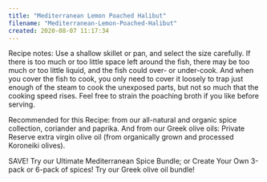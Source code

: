 ```yaml
---
title: "Mediterranean Lemon Poached Halibut"
filename: "Mediterranean-Lemon-Poached-Halibut"
created: 2020-08-07 11:17:34
---
```

Recipe notes: Use a shallow skillet or pan, and select the size carefully. If there is too much or too little space left around the fish, there may be too much or too little liquid, and the fish could over- or under-cook. And when you cover the fish to cook, you only need to cover it loosely to trap just enough of the steam to cook the unexposed parts, but not so much that the cooking speed rises. Feel free to strain the poaching broth if you like before serving.

Recommended for this Recipe: from our all-natural and organic spice collection, coriander and paprika. And from our Greek olive oils: Private Reserve extra virgin olive oil (from organically grown and processed Koroneiki olives).

SAVE! Try our Ultimate Mediterranean Spice Bundle; or Create Your Own 3-pack or 6-pack of spices! Try our Greek olive oil bundle!
